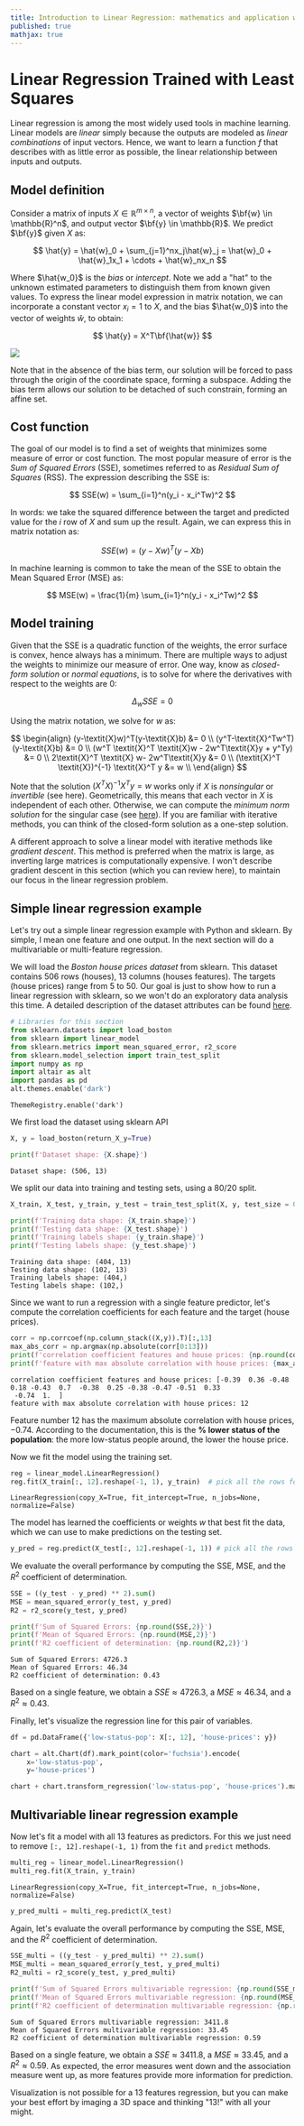 ```yaml
---
title: Introduction to Linear Regression: mathematics and application with Python
published: true
mathjax: true
---
```


# Linear Regression Trained with Least Squares

Linear regression is among the most widely used tools in machine learning. Linear models are *linear* simply because the outputs are modeled as *linear combinations* of input vectors. Hence, we want to learn a function $f$ that describes with as little error as possible, the linear relationship between inputs and outputs. 

## Model definition

Consider a matrix of inputs $\textit{X} \in \mathbb{R}^{m\times n}$, a vector of weights $\bf{w} \in \mathbb{R}^n$, and output vector $\bf{y} \in \mathbb{R}$. We predict $\bf{y}$ given $\textit{X}$ as: 

$$
\hat{y} = \hat{w}_0 + \sum_{j=1}^nx_j\hat{w}_j = \hat{w}_0 + \hat{w}_1x_1 + \cdots + \hat{w}_nx_n
$$

Where $\hat{w_0}$ is the *bias* or *intercept*. Note we add a "hat" to the unknown estimated parameters to distinguish them from known given values. To express the linear model expression in matrix notation, we can incorporate a constant vector $x_i=1$ to $\textit{X}$, and the bias $\hat{w_0}$ into the vector of weights $\hat{w}$, to obtain:

$$
\hat{y} = X^T\bf{\hat{w}}
$$

<img src="/assets/post-11/b-lin-regression.svg">

Note that in the absence of the bias term, our solution will be forced to pass through the origin of the coordinate space, forming a subspace. Adding the bias term allows our solution to be detached of such constrain, forming an affine set.

## Cost function

The goal of our model is to find a set of weights that minimizes some measure of error or cost function. The most popular measure of error is the *Sum of Squared Errors* (SSE), sometimes referred to as *Residual Sum of Squares* (RSS). The expression describing the SSE is: 

$$
SSE(w) = \sum_{i=1}^n(y_i - x_i^Tw)^2
$$

In words: we take the squared difference between the target and predicted value for the $i$ row of $\textit{X}$ and sum up the result. Again, we can express this in matrix notation as:

$$
SSE(w)= (y-\textit{X}w)^T(y-\textit{X}b)
$$

In machine learning is common to take the mean of the SSE to obtain the Mean Squared Error (MSE) as:

$$
MSE(w) = \frac{1}{m} \sum_{i=1}^n(y_i - x_i^Tw)^2
$$

## Model training

Given that the SSE is a quadratic function of the weights, the error surface is convex, hence always has a minimum. There are multiple ways to adjust the weights to minimize our measure of error. One way, know as *closed-form solution* or *normal equations*, is to solve for where the derivatives with respect to the weights are $0$:

$$
\Delta_wSSE=0
$$

Using the matrix notation, we solve for $w$ as:

$$
\begin{align}
(y-\textit{X}w)^T(y-\textit{X}b) &= 0 \\
(y^T-\textit{X}^Tw^T)(y-\textit{X}b) &= 0 \\
(w^T \textit{X}^T \textit{X}w - 2w^T\textit{X}y + y^Ty) &= 0 \\
2\textit{X}^T \textit{X} w- 2w^T\textit{X}y &= 0 \\
(\textit{X}^T \textit{X})^{-1} \textit{X}^T y &= w \\
\end{align}
$$

Note that the solution $(\textit{X}^T \textit{X})^{-1} \textit{X}^T y = w$ works only if $\textit{X}$ is *nonsingular* or *invertible* (see here). Geometrically, this means that each vector in $\textit{X}$ is independent of each other. Otherwise, we can compute the *minimum norm solution* for the singular case (see [here](https://see.stanford.edu/materials/lsoeldsee263/08-min-norm.pdf)). If you are familiar with iterative methods, you can think of the closed-form solution as a one-step solution.

A different approach to solve a linear model with iterative methods like *gradient descent*. This method is preferred when the matrix is large, as inverting large matrices is computationally expensive. I won't describe gradient descent in this section (which you can review here), to maintain our focus in the linear regression problem.

## Simple linear regression example

Let's try out a simple linear regression example with Python and sklearn. By simple, I mean one feature and one output. In the next section will do a multivariable or multi-feature regression.

We will load the *Boston house prices dataset* from sklearn. This dataset contains 506 rows (houses), 13 columns (houses features). The targets (house prices) range from 5 to 50. Our goal is just to show how to run a linear regression with sklearn, so we won't do an exploratory data analysis this time. A detailed description of the dataset attributes can be found [here](https://scikit-learn.org/stable/datasets/index.html#boston-dataset). 


```python
# Libraries for this section
from sklearn.datasets import load_boston
from sklearn import linear_model
from sklearn.metrics import mean_squared_error, r2_score
from sklearn.model_selection import train_test_split
import numpy as np
import altair as alt
import pandas as pd
alt.themes.enable('dark')
```




    ThemeRegistry.enable('dark')



We first load the dataset using sklearn API


```python
X, y = load_boston(return_X_y=True)
```


```python
print(f'Dataset shape: {X.shape}')
```

    Dataset shape: (506, 13)


We split our data into training and testing sets, using a 80/20 split.


```python
X_train, X_test, y_train, y_test = train_test_split(X, y, test_size = 0.2, random_state=0)
```


```python
print(f'Training data shape: {X_train.shape}')
print(f'Testing data shape: {X_test.shape}')
print(f'Training labels shape: {y_train.shape}')
print(f'Testing labels shape: {y_test.shape}')
```

    Training data shape: (404, 13)
    Testing data shape: (102, 13)
    Training labels shape: (404,)
    Testing labels shape: (102,)


Since we want to run a regression with a single feature predictor, let's compute the correlation coefficients for each feature and the target (house prices). 


```python
corr = np.corrcoef(np.column_stack((X,y)).T)[:,13]
max_abs_corr = np.argmax(np.absolute(corr[0:13]))
print(f'correlation coefficient features and house prices: {np.round(corr, 2)}')
print(f'feature with max absolute correlation with house prices: {max_abs_corr}')
```

    correlation coefficient features and house prices: [-0.39  0.36 -0.48  0.18 -0.43  0.7  -0.38  0.25 -0.38 -0.47 -0.51  0.33
     -0.74  1.  ]
    feature with max absolute correlation with house prices: 12


Feature number 12 has the maximum absolute correlation with house prices, $-0.74$. According to the documentation, this is the  **% lower status of the population**: the more low-status people around, the lower the house price.

Now we fit the model using the training set.


```python
reg = linear_model.LinearRegression()
reg.fit(X_train[:, 12].reshape(-1, 1), y_train)  # pick all the rows for the 12 variable
```




    LinearRegression(copy_X=True, fit_intercept=True, n_jobs=None, normalize=False)



The model has learned the coefficients or weights $w$ that best fit the data, which we can use to make predictions on the testing set.


```python
y_pred = reg.predict(X_test[:, 12].reshape(-1, 1)) # pick all the rows for the 12 variable
```

We evaluate the overall performance by computing the SSE, MSE, and the $R^2$ coefficient of determination. 


```python
SSE = ((y_test - y_pred) ** 2).sum() 
MSE = mean_squared_error(y_test, y_pred)
R2 = r2_score(y_test, y_pred)
```


```python
print(f'Sum of Squared Errors: {np.round(SSE,2)}')
print(f'Mean of Squared Errors: {np.round(MSE,2)}')
print(f'R2 coefficient of determination: {np.round(R2,2)}')
```

    Sum of Squared Errors: 4726.3
    Mean of Squared Errors: 46.34
    R2 coefficient of determination: 0.43


Based on a single feature, we obtain a $SSE\approx4726.3$, a $MSE\approx46.34$, and a $R^2\approx0.43$.

Finally, let's visualize the regression line for this pair of variables.


```python
df = pd.DataFrame({'low-status-pop': X[:, 12], 'house-prices': y})

chart = alt.Chart(df).mark_point(color='fuchsia').encode(
    x='low-status-pop',
    y='house-prices')

chart + chart.transform_regression('low-status-pop', 'house-prices').mark_line(color='yellow')
```





<div id="altair-viz-9e02787248644f9eae4df3e50966b314"></div>
<script type="text/javascript">
  (function(spec, embedOpt){
    let outputDiv = document.currentScript.previousElementSibling;
    if (outputDiv.id !== "altair-viz-9e02787248644f9eae4df3e50966b314") {
      outputDiv = document.getElementById("altair-viz-9e02787248644f9eae4df3e50966b314");
    }
    const paths = {
      "vega": "https://cdn.jsdelivr.net/npm//vega@5?noext",
      "vega-lib": "https://cdn.jsdelivr.net/npm//vega-lib?noext",
      "vega-lite": "https://cdn.jsdelivr.net/npm//vega-lite@4.8.1?noext",
      "vega-embed": "https://cdn.jsdelivr.net/npm//vega-embed@6?noext",
    };

    function loadScript(lib) {
      return new Promise(function(resolve, reject) {
        var s = document.createElement('script');
        s.src = paths[lib];
        s.async = true;
        s.onload = () => resolve(paths[lib]);
        s.onerror = () => reject(`Error loading script: ${paths[lib]}`);
        document.getElementsByTagName("head")[0].appendChild(s);
      });
    }

    function showError(err) {
      outputDiv.innerHTML = `<div class="error" style="color:red;">${err}</div>`;
      throw err;
    }

    function displayChart(vegaEmbed) {
      vegaEmbed(outputDiv, spec, embedOpt)
        .catch(err => showError(`Javascript Error: ${err.message}<br>This usually means there's a typo in your chart specification. See the javascript console for the full traceback.`));
    }

    if(typeof define === "function" && define.amd) {
      requirejs.config({paths});
      require(["vega-embed"], displayChart, err => showError(`Error loading script: ${err.message}`));
    } else if (typeof vegaEmbed === "function") {
      displayChart(vegaEmbed);
    } else {
      loadScript("vega")
        .then(() => loadScript("vega-lite"))
        .then(() => loadScript("vega-embed"))
        .catch(showError)
        .then(() => displayChart(vegaEmbed));
    }
  })({"usermeta": {"embedOptions": {"theme": "dark"}}, "config": {"view": {"continuousWidth": 400, "continuousHeight": 300}}, "layer": [{"mark": {"type": "point", "color": "fuchsia"}, "encoding": {"x": {"type": "quantitative", "field": "low-status-pop"}, "y": {"type": "quantitative", "field": "house-prices"}}}, {"mark": {"type": "line", "color": "yellow"}, "encoding": {"x": {"type": "quantitative", "field": "low-status-pop"}, "y": {"type": "quantitative", "field": "house-prices"}}, "transform": [{"on": "low-status-pop", "regression": "house-prices"}]}], "data": {"name": "data-3c42feedf3ed9a0d516ec43eb701840b"}, "$schema": "https://vega.github.io/schema/vega-lite/v4.8.1.json", "datasets": {"data-3c42feedf3ed9a0d516ec43eb701840b": [{"low-status-pop": 4.98, "house-prices": 24.0}, {"low-status-pop": 9.14, "house-prices": 21.6}, {"low-status-pop": 4.03, "house-prices": 34.7}, {"low-status-pop": 2.94, "house-prices": 33.4}, {"low-status-pop": 5.33, "house-prices": 36.2}, {"low-status-pop": 5.21, "house-prices": 28.7}, {"low-status-pop": 12.43, "house-prices": 22.9}, {"low-status-pop": 19.15, "house-prices": 27.1}, {"low-status-pop": 29.93, "house-prices": 16.5}, {"low-status-pop": 17.1, "house-prices": 18.9}, {"low-status-pop": 20.45, "house-prices": 15.0}, {"low-status-pop": 13.27, "house-prices": 18.9}, {"low-status-pop": 15.71, "house-prices": 21.7}, {"low-status-pop": 8.26, "house-prices": 20.4}, {"low-status-pop": 10.26, "house-prices": 18.2}, {"low-status-pop": 8.47, "house-prices": 19.9}, {"low-status-pop": 6.58, "house-prices": 23.1}, {"low-status-pop": 14.67, "house-prices": 17.5}, {"low-status-pop": 11.69, "house-prices": 20.2}, {"low-status-pop": 11.28, "house-prices": 18.2}, {"low-status-pop": 21.02, "house-prices": 13.6}, {"low-status-pop": 13.83, "house-prices": 19.6}, {"low-status-pop": 18.72, "house-prices": 15.2}, {"low-status-pop": 19.88, "house-prices": 14.5}, {"low-status-pop": 16.3, "house-prices": 15.6}, {"low-status-pop": 16.51, "house-prices": 13.9}, {"low-status-pop": 14.81, "house-prices": 16.6}, {"low-status-pop": 17.28, "house-prices": 14.8}, {"low-status-pop": 12.8, "house-prices": 18.4}, {"low-status-pop": 11.98, "house-prices": 21.0}, {"low-status-pop": 22.6, "house-prices": 12.7}, {"low-status-pop": 13.04, "house-prices": 14.5}, {"low-status-pop": 27.71, "house-prices": 13.2}, {"low-status-pop": 18.35, "house-prices": 13.1}, {"low-status-pop": 20.34, "house-prices": 13.5}, {"low-status-pop": 9.68, "house-prices": 18.9}, {"low-status-pop": 11.41, "house-prices": 20.0}, {"low-status-pop": 8.77, "house-prices": 21.0}, {"low-status-pop": 10.13, "house-prices": 24.7}, {"low-status-pop": 4.32, "house-prices": 30.8}, {"low-status-pop": 1.98, "house-prices": 34.9}, {"low-status-pop": 4.84, "house-prices": 26.6}, {"low-status-pop": 5.81, "house-prices": 25.3}, {"low-status-pop": 7.44, "house-prices": 24.7}, {"low-status-pop": 9.55, "house-prices": 21.2}, {"low-status-pop": 10.21, "house-prices": 19.3}, {"low-status-pop": 14.15, "house-prices": 20.0}, {"low-status-pop": 18.8, "house-prices": 16.6}, {"low-status-pop": 30.81, "house-prices": 14.4}, {"low-status-pop": 16.2, "house-prices": 19.4}, {"low-status-pop": 13.45, "house-prices": 19.7}, {"low-status-pop": 9.43, "house-prices": 20.5}, {"low-status-pop": 5.28, "house-prices": 25.0}, {"low-status-pop": 8.43, "house-prices": 23.4}, {"low-status-pop": 14.8, "house-prices": 18.9}, {"low-status-pop": 4.81, "house-prices": 35.4}, {"low-status-pop": 5.77, "house-prices": 24.7}, {"low-status-pop": 3.95, "house-prices": 31.6}, {"low-status-pop": 6.86, "house-prices": 23.3}, {"low-status-pop": 9.22, "house-prices": 19.6}, {"low-status-pop": 13.15, "house-prices": 18.7}, {"low-status-pop": 14.44, "house-prices": 16.0}, {"low-status-pop": 6.73, "house-prices": 22.2}, {"low-status-pop": 9.5, "house-prices": 25.0}, {"low-status-pop": 8.05, "house-prices": 33.0}, {"low-status-pop": 4.67, "house-prices": 23.5}, {"low-status-pop": 10.24, "house-prices": 19.4}, {"low-status-pop": 8.1, "house-prices": 22.0}, {"low-status-pop": 13.09, "house-prices": 17.4}, {"low-status-pop": 8.79, "house-prices": 20.9}, {"low-status-pop": 6.72, "house-prices": 24.2}, {"low-status-pop": 9.88, "house-prices": 21.7}, {"low-status-pop": 5.52, "house-prices": 22.8}, {"low-status-pop": 7.54, "house-prices": 23.4}, {"low-status-pop": 6.78, "house-prices": 24.1}, {"low-status-pop": 8.94, "house-prices": 21.4}, {"low-status-pop": 11.97, "house-prices": 20.0}, {"low-status-pop": 10.27, "house-prices": 20.8}, {"low-status-pop": 12.34, "house-prices": 21.2}, {"low-status-pop": 9.1, "house-prices": 20.3}, {"low-status-pop": 5.29, "house-prices": 28.0}, {"low-status-pop": 7.22, "house-prices": 23.9}, {"low-status-pop": 6.72, "house-prices": 24.8}, {"low-status-pop": 7.51, "house-prices": 22.9}, {"low-status-pop": 9.62, "house-prices": 23.9}, {"low-status-pop": 6.53, "house-prices": 26.6}, {"low-status-pop": 12.86, "house-prices": 22.5}, {"low-status-pop": 8.44, "house-prices": 22.2}, {"low-status-pop": 5.5, "house-prices": 23.6}, {"low-status-pop": 5.7, "house-prices": 28.7}, {"low-status-pop": 8.81, "house-prices": 22.6}, {"low-status-pop": 8.2, "house-prices": 22.0}, {"low-status-pop": 8.16, "house-prices": 22.9}, {"low-status-pop": 6.21, "house-prices": 25.0}, {"low-status-pop": 10.59, "house-prices": 20.6}, {"low-status-pop": 6.65, "house-prices": 28.4}, {"low-status-pop": 11.34, "house-prices": 21.4}, {"low-status-pop": 4.21, "house-prices": 38.7}, {"low-status-pop": 3.57, "house-prices": 43.8}, {"low-status-pop": 6.19, "house-prices": 33.2}, {"low-status-pop": 9.42, "house-prices": 27.5}, {"low-status-pop": 7.67, "house-prices": 26.5}, {"low-status-pop": 10.63, "house-prices": 18.6}, {"low-status-pop": 13.44, "house-prices": 19.3}, {"low-status-pop": 12.33, "house-prices": 20.1}, {"low-status-pop": 16.47, "house-prices": 19.5}, {"low-status-pop": 18.66, "house-prices": 19.5}, {"low-status-pop": 14.09, "house-prices": 20.4}, {"low-status-pop": 12.27, "house-prices": 19.8}, {"low-status-pop": 15.55, "house-prices": 19.4}, {"low-status-pop": 13.0, "house-prices": 21.7}, {"low-status-pop": 10.16, "house-prices": 22.8}, {"low-status-pop": 16.21, "house-prices": 18.8}, {"low-status-pop": 17.09, "house-prices": 18.7}, {"low-status-pop": 10.45, "house-prices": 18.5}, {"low-status-pop": 15.76, "house-prices": 18.3}, {"low-status-pop": 12.04, "house-prices": 21.2}, {"low-status-pop": 10.3, "house-prices": 19.2}, {"low-status-pop": 15.37, "house-prices": 20.4}, {"low-status-pop": 13.61, "house-prices": 19.3}, {"low-status-pop": 14.37, "house-prices": 22.0}, {"low-status-pop": 14.27, "house-prices": 20.3}, {"low-status-pop": 17.93, "house-prices": 20.5}, {"low-status-pop": 25.41, "house-prices": 17.3}, {"low-status-pop": 17.58, "house-prices": 18.8}, {"low-status-pop": 14.81, "house-prices": 21.4}, {"low-status-pop": 27.26, "house-prices": 15.7}, {"low-status-pop": 17.19, "house-prices": 16.2}, {"low-status-pop": 15.39, "house-prices": 18.0}, {"low-status-pop": 18.34, "house-prices": 14.3}, {"low-status-pop": 12.6, "house-prices": 19.2}, {"low-status-pop": 12.26, "house-prices": 19.6}, {"low-status-pop": 11.12, "house-prices": 23.0}, {"low-status-pop": 15.03, "house-prices": 18.4}, {"low-status-pop": 17.31, "house-prices": 15.6}, {"low-status-pop": 16.96, "house-prices": 18.1}, {"low-status-pop": 16.9, "house-prices": 17.4}, {"low-status-pop": 14.59, "house-prices": 17.1}, {"low-status-pop": 21.32, "house-prices": 13.3}, {"low-status-pop": 18.46, "house-prices": 17.8}, {"low-status-pop": 24.16, "house-prices": 14.0}, {"low-status-pop": 34.41, "house-prices": 14.4}, {"low-status-pop": 26.82, "house-prices": 13.4}, {"low-status-pop": 26.42, "house-prices": 15.6}, {"low-status-pop": 29.29, "house-prices": 11.8}, {"low-status-pop": 27.8, "house-prices": 13.8}, {"low-status-pop": 16.65, "house-prices": 15.6}, {"low-status-pop": 29.53, "house-prices": 14.6}, {"low-status-pop": 28.32, "house-prices": 17.8}, {"low-status-pop": 21.45, "house-prices": 15.4}, {"low-status-pop": 14.1, "house-prices": 21.5}, {"low-status-pop": 13.28, "house-prices": 19.6}, {"low-status-pop": 12.12, "house-prices": 15.3}, {"low-status-pop": 15.79, "house-prices": 19.4}, {"low-status-pop": 15.12, "house-prices": 17.0}, {"low-status-pop": 15.02, "house-prices": 15.6}, {"low-status-pop": 16.14, "house-prices": 13.1}, {"low-status-pop": 4.59, "house-prices": 41.3}, {"low-status-pop": 6.43, "house-prices": 24.3}, {"low-status-pop": 7.39, "house-prices": 23.3}, {"low-status-pop": 5.5, "house-prices": 27.0}, {"low-status-pop": 1.73, "house-prices": 50.0}, {"low-status-pop": 1.92, "house-prices": 50.0}, {"low-status-pop": 3.32, "house-prices": 50.0}, {"low-status-pop": 11.64, "house-prices": 22.7}, {"low-status-pop": 9.81, "house-prices": 25.0}, {"low-status-pop": 3.7, "house-prices": 50.0}, {"low-status-pop": 12.14, "house-prices": 23.8}, {"low-status-pop": 11.1, "house-prices": 23.8}, {"low-status-pop": 11.32, "house-prices": 22.3}, {"low-status-pop": 14.43, "house-prices": 17.4}, {"low-status-pop": 12.03, "house-prices": 19.1}, {"low-status-pop": 14.69, "house-prices": 23.1}, {"low-status-pop": 9.04, "house-prices": 23.6}, {"low-status-pop": 9.64, "house-prices": 22.6}, {"low-status-pop": 5.33, "house-prices": 29.4}, {"low-status-pop": 10.11, "house-prices": 23.2}, {"low-status-pop": 6.29, "house-prices": 24.6}, {"low-status-pop": 6.92, "house-prices": 29.9}, {"low-status-pop": 5.04, "house-prices": 37.2}, {"low-status-pop": 7.56, "house-prices": 39.8}, {"low-status-pop": 9.45, "house-prices": 36.2}, {"low-status-pop": 4.82, "house-prices": 37.9}, {"low-status-pop": 5.68, "house-prices": 32.5}, {"low-status-pop": 13.98, "house-prices": 26.4}, {"low-status-pop": 13.15, "house-prices": 29.6}, {"low-status-pop": 4.45, "house-prices": 50.0}, {"low-status-pop": 6.68, "house-prices": 32.0}, {"low-status-pop": 4.56, "house-prices": 29.8}, {"low-status-pop": 5.39, "house-prices": 34.9}, {"low-status-pop": 5.1, "house-prices": 37.0}, {"low-status-pop": 4.69, "house-prices": 30.5}, {"low-status-pop": 2.87, "house-prices": 36.4}, {"low-status-pop": 5.03, "house-prices": 31.1}, {"low-status-pop": 4.38, "house-prices": 29.1}, {"low-status-pop": 2.97, "house-prices": 50.0}, {"low-status-pop": 4.08, "house-prices": 33.3}, {"low-status-pop": 8.61, "house-prices": 30.3}, {"low-status-pop": 6.62, "house-prices": 34.6}, {"low-status-pop": 4.56, "house-prices": 34.9}, {"low-status-pop": 4.45, "house-prices": 32.9}, {"low-status-pop": 7.43, "house-prices": 24.1}, {"low-status-pop": 3.11, "house-prices": 42.3}, {"low-status-pop": 3.81, "house-prices": 48.5}, {"low-status-pop": 2.88, "house-prices": 50.0}, {"low-status-pop": 10.87, "house-prices": 22.6}, {"low-status-pop": 10.97, "house-prices": 24.4}, {"low-status-pop": 18.06, "house-prices": 22.5}, {"low-status-pop": 14.66, "house-prices": 24.4}, {"low-status-pop": 23.09, "house-prices": 20.0}, {"low-status-pop": 17.27, "house-prices": 21.7}, {"low-status-pop": 23.98, "house-prices": 19.3}, {"low-status-pop": 16.03, "house-prices": 22.4}, {"low-status-pop": 9.38, "house-prices": 28.1}, {"low-status-pop": 29.55, "house-prices": 23.7}, {"low-status-pop": 9.47, "house-prices": 25.0}, {"low-status-pop": 13.51, "house-prices": 23.3}, {"low-status-pop": 9.69, "house-prices": 28.7}, {"low-status-pop": 17.92, "house-prices": 21.5}, {"low-status-pop": 10.5, "house-prices": 23.0}, {"low-status-pop": 9.71, "house-prices": 26.7}, {"low-status-pop": 21.46, "house-prices": 21.7}, {"low-status-pop": 9.93, "house-prices": 27.5}, {"low-status-pop": 7.6, "house-prices": 30.1}, {"low-status-pop": 4.14, "house-prices": 44.8}, {"low-status-pop": 4.63, "house-prices": 50.0}, {"low-status-pop": 3.13, "house-prices": 37.6}, {"low-status-pop": 6.36, "house-prices": 31.6}, {"low-status-pop": 3.92, "house-prices": 46.7}, {"low-status-pop": 3.76, "house-prices": 31.5}, {"low-status-pop": 11.65, "house-prices": 24.3}, {"low-status-pop": 5.25, "house-prices": 31.7}, {"low-status-pop": 2.47, "house-prices": 41.7}, {"low-status-pop": 3.95, "house-prices": 48.3}, {"low-status-pop": 8.05, "house-prices": 29.0}, {"low-status-pop": 10.88, "house-prices": 24.0}, {"low-status-pop": 9.54, "house-prices": 25.1}, {"low-status-pop": 4.73, "house-prices": 31.5}, {"low-status-pop": 6.36, "house-prices": 23.7}, {"low-status-pop": 7.37, "house-prices": 23.3}, {"low-status-pop": 11.38, "house-prices": 22.0}, {"low-status-pop": 12.4, "house-prices": 20.1}, {"low-status-pop": 11.22, "house-prices": 22.2}, {"low-status-pop": 5.19, "house-prices": 23.7}, {"low-status-pop": 12.5, "house-prices": 17.6}, {"low-status-pop": 18.46, "house-prices": 18.5}, {"low-status-pop": 9.16, "house-prices": 24.3}, {"low-status-pop": 10.15, "house-prices": 20.5}, {"low-status-pop": 9.52, "house-prices": 24.5}, {"low-status-pop": 6.56, "house-prices": 26.2}, {"low-status-pop": 5.9, "house-prices": 24.4}, {"low-status-pop": 3.59, "house-prices": 24.8}, {"low-status-pop": 3.53, "house-prices": 29.6}, {"low-status-pop": 3.54, "house-prices": 42.8}, {"low-status-pop": 6.57, "house-prices": 21.9}, {"low-status-pop": 9.25, "house-prices": 20.9}, {"low-status-pop": 3.11, "house-prices": 44.0}, {"low-status-pop": 5.12, "house-prices": 50.0}, {"low-status-pop": 7.79, "house-prices": 36.0}, {"low-status-pop": 6.9, "house-prices": 30.1}, {"low-status-pop": 9.59, "house-prices": 33.8}, {"low-status-pop": 7.26, "house-prices": 43.1}, {"low-status-pop": 5.91, "house-prices": 48.8}, {"low-status-pop": 11.25, "house-prices": 31.0}, {"low-status-pop": 8.1, "house-prices": 36.5}, {"low-status-pop": 10.45, "house-prices": 22.8}, {"low-status-pop": 14.79, "house-prices": 30.7}, {"low-status-pop": 7.44, "house-prices": 50.0}, {"low-status-pop": 3.16, "house-prices": 43.5}, {"low-status-pop": 13.65, "house-prices": 20.7}, {"low-status-pop": 13.0, "house-prices": 21.1}, {"low-status-pop": 6.59, "house-prices": 25.2}, {"low-status-pop": 7.73, "house-prices": 24.4}, {"low-status-pop": 6.58, "house-prices": 35.2}, {"low-status-pop": 3.53, "house-prices": 32.4}, {"low-status-pop": 2.98, "house-prices": 32.0}, {"low-status-pop": 6.05, "house-prices": 33.2}, {"low-status-pop": 4.16, "house-prices": 33.1}, {"low-status-pop": 7.19, "house-prices": 29.1}, {"low-status-pop": 4.85, "house-prices": 35.1}, {"low-status-pop": 3.76, "house-prices": 45.4}, {"low-status-pop": 4.59, "house-prices": 35.4}, {"low-status-pop": 3.01, "house-prices": 46.0}, {"low-status-pop": 3.16, "house-prices": 50.0}, {"low-status-pop": 7.85, "house-prices": 32.2}, {"low-status-pop": 8.23, "house-prices": 22.0}, {"low-status-pop": 12.93, "house-prices": 20.1}, {"low-status-pop": 7.14, "house-prices": 23.2}, {"low-status-pop": 7.6, "house-prices": 22.3}, {"low-status-pop": 9.51, "house-prices": 24.8}, {"low-status-pop": 3.33, "house-prices": 28.5}, {"low-status-pop": 3.56, "house-prices": 37.3}, {"low-status-pop": 4.7, "house-prices": 27.9}, {"low-status-pop": 8.58, "house-prices": 23.9}, {"low-status-pop": 10.4, "house-prices": 21.7}, {"low-status-pop": 6.27, "house-prices": 28.6}, {"low-status-pop": 7.39, "house-prices": 27.1}, {"low-status-pop": 15.84, "house-prices": 20.3}, {"low-status-pop": 4.97, "house-prices": 22.5}, {"low-status-pop": 4.74, "house-prices": 29.0}, {"low-status-pop": 6.07, "house-prices": 24.8}, {"low-status-pop": 9.5, "house-prices": 22.0}, {"low-status-pop": 8.67, "house-prices": 26.4}, {"low-status-pop": 4.86, "house-prices": 33.1}, {"low-status-pop": 6.93, "house-prices": 36.1}, {"low-status-pop": 8.93, "house-prices": 28.4}, {"low-status-pop": 6.47, "house-prices": 33.4}, {"low-status-pop": 7.53, "house-prices": 28.2}, {"low-status-pop": 4.54, "house-prices": 22.8}, {"low-status-pop": 9.97, "house-prices": 20.3}, {"low-status-pop": 12.64, "house-prices": 16.1}, {"low-status-pop": 5.98, "house-prices": 22.1}, {"low-status-pop": 11.72, "house-prices": 19.4}, {"low-status-pop": 7.9, "house-prices": 21.6}, {"low-status-pop": 9.28, "house-prices": 23.8}, {"low-status-pop": 11.5, "house-prices": 16.2}, {"low-status-pop": 18.33, "house-prices": 17.8}, {"low-status-pop": 15.94, "house-prices": 19.8}, {"low-status-pop": 10.36, "house-prices": 23.1}, {"low-status-pop": 12.73, "house-prices": 21.0}, {"low-status-pop": 7.2, "house-prices": 23.8}, {"low-status-pop": 6.87, "house-prices": 23.1}, {"low-status-pop": 7.7, "house-prices": 20.4}, {"low-status-pop": 11.74, "house-prices": 18.5}, {"low-status-pop": 6.12, "house-prices": 25.0}, {"low-status-pop": 5.08, "house-prices": 24.6}, {"low-status-pop": 6.15, "house-prices": 23.0}, {"low-status-pop": 12.79, "house-prices": 22.2}, {"low-status-pop": 9.97, "house-prices": 19.3}, {"low-status-pop": 7.34, "house-prices": 22.6}, {"low-status-pop": 9.09, "house-prices": 19.8}, {"low-status-pop": 12.43, "house-prices": 17.1}, {"low-status-pop": 7.83, "house-prices": 19.4}, {"low-status-pop": 5.68, "house-prices": 22.2}, {"low-status-pop": 6.75, "house-prices": 20.7}, {"low-status-pop": 8.01, "house-prices": 21.1}, {"low-status-pop": 9.8, "house-prices": 19.5}, {"low-status-pop": 10.56, "house-prices": 18.5}, {"low-status-pop": 8.51, "house-prices": 20.6}, {"low-status-pop": 9.74, "house-prices": 19.0}, {"low-status-pop": 9.29, "house-prices": 18.7}, {"low-status-pop": 5.49, "house-prices": 32.7}, {"low-status-pop": 8.65, "house-prices": 16.5}, {"low-status-pop": 7.18, "house-prices": 23.9}, {"low-status-pop": 4.61, "house-prices": 31.2}, {"low-status-pop": 10.53, "house-prices": 17.5}, {"low-status-pop": 12.67, "house-prices": 17.2}, {"low-status-pop": 6.36, "house-prices": 23.1}, {"low-status-pop": 5.99, "house-prices": 24.5}, {"low-status-pop": 5.89, "house-prices": 26.6}, {"low-status-pop": 5.98, "house-prices": 22.9}, {"low-status-pop": 5.49, "house-prices": 24.1}, {"low-status-pop": 7.79, "house-prices": 18.6}, {"low-status-pop": 4.5, "house-prices": 30.1}, {"low-status-pop": 8.05, "house-prices": 18.2}, {"low-status-pop": 5.57, "house-prices": 20.6}, {"low-status-pop": 17.6, "house-prices": 17.8}, {"low-status-pop": 13.27, "house-prices": 21.7}, {"low-status-pop": 11.48, "house-prices": 22.7}, {"low-status-pop": 12.67, "house-prices": 22.6}, {"low-status-pop": 7.79, "house-prices": 25.0}, {"low-status-pop": 14.19, "house-prices": 19.9}, {"low-status-pop": 10.19, "house-prices": 20.8}, {"low-status-pop": 14.64, "house-prices": 16.8}, {"low-status-pop": 5.29, "house-prices": 21.9}, {"low-status-pop": 7.12, "house-prices": 27.5}, {"low-status-pop": 14.0, "house-prices": 21.9}, {"low-status-pop": 13.33, "house-prices": 23.1}, {"low-status-pop": 3.26, "house-prices": 50.0}, {"low-status-pop": 3.73, "house-prices": 50.0}, {"low-status-pop": 2.96, "house-prices": 50.0}, {"low-status-pop": 9.53, "house-prices": 50.0}, {"low-status-pop": 8.88, "house-prices": 50.0}, {"low-status-pop": 34.77, "house-prices": 13.8}, {"low-status-pop": 37.97, "house-prices": 13.8}, {"low-status-pop": 13.44, "house-prices": 15.0}, {"low-status-pop": 23.24, "house-prices": 13.9}, {"low-status-pop": 21.24, "house-prices": 13.3}, {"low-status-pop": 23.69, "house-prices": 13.1}, {"low-status-pop": 21.78, "house-prices": 10.2}, {"low-status-pop": 17.21, "house-prices": 10.4}, {"low-status-pop": 21.08, "house-prices": 10.9}, {"low-status-pop": 23.6, "house-prices": 11.3}, {"low-status-pop": 24.56, "house-prices": 12.3}, {"low-status-pop": 30.63, "house-prices": 8.8}, {"low-status-pop": 30.81, "house-prices": 7.2}, {"low-status-pop": 28.28, "house-prices": 10.5}, {"low-status-pop": 31.99, "house-prices": 7.4}, {"low-status-pop": 30.62, "house-prices": 10.2}, {"low-status-pop": 20.85, "house-prices": 11.5}, {"low-status-pop": 17.11, "house-prices": 15.1}, {"low-status-pop": 18.76, "house-prices": 23.2}, {"low-status-pop": 25.68, "house-prices": 9.7}, {"low-status-pop": 15.17, "house-prices": 13.8}, {"low-status-pop": 16.35, "house-prices": 12.7}, {"low-status-pop": 17.12, "house-prices": 13.1}, {"low-status-pop": 19.37, "house-prices": 12.5}, {"low-status-pop": 19.92, "house-prices": 8.5}, {"low-status-pop": 30.59, "house-prices": 5.0}, {"low-status-pop": 29.97, "house-prices": 6.3}, {"low-status-pop": 26.77, "house-prices": 5.6}, {"low-status-pop": 20.32, "house-prices": 7.2}, {"low-status-pop": 20.31, "house-prices": 12.1}, {"low-status-pop": 19.77, "house-prices": 8.3}, {"low-status-pop": 27.38, "house-prices": 8.5}, {"low-status-pop": 22.98, "house-prices": 5.0}, {"low-status-pop": 23.34, "house-prices": 11.9}, {"low-status-pop": 12.13, "house-prices": 27.9}, {"low-status-pop": 26.4, "house-prices": 17.2}, {"low-status-pop": 19.78, "house-prices": 27.5}, {"low-status-pop": 10.11, "house-prices": 15.0}, {"low-status-pop": 21.22, "house-prices": 17.2}, {"low-status-pop": 34.37, "house-prices": 17.9}, {"low-status-pop": 20.08, "house-prices": 16.3}, {"low-status-pop": 36.98, "house-prices": 7.0}, {"low-status-pop": 29.05, "house-prices": 7.2}, {"low-status-pop": 25.79, "house-prices": 7.5}, {"low-status-pop": 26.64, "house-prices": 10.4}, {"low-status-pop": 20.62, "house-prices": 8.8}, {"low-status-pop": 22.74, "house-prices": 8.4}, {"low-status-pop": 15.02, "house-prices": 16.7}, {"low-status-pop": 15.7, "house-prices": 14.2}, {"low-status-pop": 14.1, "house-prices": 20.8}, {"low-status-pop": 23.29, "house-prices": 13.4}, {"low-status-pop": 17.16, "house-prices": 11.7}, {"low-status-pop": 24.39, "house-prices": 8.3}, {"low-status-pop": 15.69, "house-prices": 10.2}, {"low-status-pop": 14.52, "house-prices": 10.9}, {"low-status-pop": 21.52, "house-prices": 11.0}, {"low-status-pop": 24.08, "house-prices": 9.5}, {"low-status-pop": 17.64, "house-prices": 14.5}, {"low-status-pop": 19.69, "house-prices": 14.1}, {"low-status-pop": 12.03, "house-prices": 16.1}, {"low-status-pop": 16.22, "house-prices": 14.3}, {"low-status-pop": 15.17, "house-prices": 11.7}, {"low-status-pop": 23.27, "house-prices": 13.4}, {"low-status-pop": 18.05, "house-prices": 9.6}, {"low-status-pop": 26.45, "house-prices": 8.7}, {"low-status-pop": 34.02, "house-prices": 8.4}, {"low-status-pop": 22.88, "house-prices": 12.8}, {"low-status-pop": 22.11, "house-prices": 10.5}, {"low-status-pop": 19.52, "house-prices": 17.1}, {"low-status-pop": 16.59, "house-prices": 18.4}, {"low-status-pop": 18.85, "house-prices": 15.4}, {"low-status-pop": 23.79, "house-prices": 10.8}, {"low-status-pop": 23.98, "house-prices": 11.8}, {"low-status-pop": 17.79, "house-prices": 14.9}, {"low-status-pop": 16.44, "house-prices": 12.6}, {"low-status-pop": 18.13, "house-prices": 14.1}, {"low-status-pop": 19.31, "house-prices": 13.0}, {"low-status-pop": 17.44, "house-prices": 13.4}, {"low-status-pop": 17.73, "house-prices": 15.2}, {"low-status-pop": 17.27, "house-prices": 16.1}, {"low-status-pop": 16.74, "house-prices": 17.8}, {"low-status-pop": 18.71, "house-prices": 14.9}, {"low-status-pop": 18.13, "house-prices": 14.1}, {"low-status-pop": 19.01, "house-prices": 12.7}, {"low-status-pop": 16.94, "house-prices": 13.5}, {"low-status-pop": 16.23, "house-prices": 14.9}, {"low-status-pop": 14.7, "house-prices": 20.0}, {"low-status-pop": 16.42, "house-prices": 16.4}, {"low-status-pop": 14.65, "house-prices": 17.7}, {"low-status-pop": 13.99, "house-prices": 19.5}, {"low-status-pop": 10.29, "house-prices": 20.2}, {"low-status-pop": 13.22, "house-prices": 21.4}, {"low-status-pop": 14.13, "house-prices": 19.9}, {"low-status-pop": 17.15, "house-prices": 19.0}, {"low-status-pop": 21.32, "house-prices": 19.1}, {"low-status-pop": 18.13, "house-prices": 19.1}, {"low-status-pop": 14.76, "house-prices": 20.1}, {"low-status-pop": 16.29, "house-prices": 19.9}, {"low-status-pop": 12.87, "house-prices": 19.6}, {"low-status-pop": 14.36, "house-prices": 23.2}, {"low-status-pop": 11.66, "house-prices": 29.8}, {"low-status-pop": 18.14, "house-prices": 13.8}, {"low-status-pop": 24.1, "house-prices": 13.3}, {"low-status-pop": 18.68, "house-prices": 16.7}, {"low-status-pop": 24.91, "house-prices": 12.0}, {"low-status-pop": 18.03, "house-prices": 14.6}, {"low-status-pop": 13.11, "house-prices": 21.4}, {"low-status-pop": 10.74, "house-prices": 23.0}, {"low-status-pop": 7.74, "house-prices": 23.7}, {"low-status-pop": 7.01, "house-prices": 25.0}, {"low-status-pop": 10.42, "house-prices": 21.8}, {"low-status-pop": 13.34, "house-prices": 20.6}, {"low-status-pop": 10.58, "house-prices": 21.2}, {"low-status-pop": 14.98, "house-prices": 19.1}, {"low-status-pop": 11.45, "house-prices": 20.6}, {"low-status-pop": 18.06, "house-prices": 15.2}, {"low-status-pop": 23.97, "house-prices": 7.0}, {"low-status-pop": 29.68, "house-prices": 8.1}, {"low-status-pop": 18.07, "house-prices": 13.6}, {"low-status-pop": 13.35, "house-prices": 20.1}, {"low-status-pop": 12.01, "house-prices": 21.8}, {"low-status-pop": 13.59, "house-prices": 24.5}, {"low-status-pop": 17.6, "house-prices": 23.1}, {"low-status-pop": 21.14, "house-prices": 19.7}, {"low-status-pop": 14.1, "house-prices": 18.3}, {"low-status-pop": 12.92, "house-prices": 21.2}, {"low-status-pop": 15.1, "house-prices": 17.5}, {"low-status-pop": 14.33, "house-prices": 16.8}, {"low-status-pop": 9.67, "house-prices": 22.4}, {"low-status-pop": 9.08, "house-prices": 20.6}, {"low-status-pop": 5.64, "house-prices": 23.9}, {"low-status-pop": 6.48, "house-prices": 22.0}, {"low-status-pop": 7.88, "house-prices": 11.9}]}}, {"mode": "vega-lite"});
</script>



## Multivariable linear regression example

Now let's fit a model with all 13 features as predictors. For this we just need to remove `[:, 12].reshape(-1, 1)` from the `fit` and `predict` methods.


```python
multi_reg = linear_model.LinearRegression()
multi_reg.fit(X_train, y_train)
```




    LinearRegression(copy_X=True, fit_intercept=True, n_jobs=None, normalize=False)




```python
y_pred_multi = multi_reg.predict(X_test) 
```

Again, let's evaluate the overall performance by computing the SSE, MSE, and the $R^2$ coefficient of determination. 


```python
SSE_multi = ((y_test - y_pred_multi) ** 2).sum() 
MSE_multi = mean_squared_error(y_test, y_pred_multi)
R2_multi = r2_score(y_test, y_pred_multi)
```


```python
print(f'Sum of Squared Errors multivariable regression: {np.round(SSE_multi,2)}')
print(f'Mean of Squared Errors multivariable regression: {np.round(MSE_multi,2)}')
print(f'R2 coefficient of determination multivariable regression: {np.round(R2_multi,2)}')
```

    Sum of Squared Errors multivariable regression: 3411.8
    Mean of Squared Errors multivariable regression: 33.45
    R2 coefficient of determination multivariable regression: 0.59


Based on a single feature, we obtain a $SSE\approx3411.8$, a $MSE\approx33.45$, and a $R^2\approx0.59$. As expected, the error measures went down and the association measure went up, as more features provide more information for prediction.

Visualization is not possible for a 13 features regression, but you can make your best effort by imaging a 3D space and thinking "13!" with all your might. 
